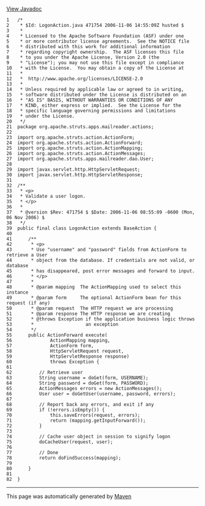 [View Javadoc](../../../../../../../apidocs/org/apache/struts/apps/mailreader/actions/LogonAction.html.md)


    1   /*
    2    * $Id: LogonAction.java 471754 2006-11-06 14:55:09Z husted $
    3    *
    4    * Licensed to the Apache Software Foundation (ASF) under one
    5    * or more contributor license agreements.  See the NOTICE file
    6    * distributed with this work for additional information
    7    * regarding copyright ownership.  The ASF licenses this file
    8    * to you under the Apache License, Version 2.0 (the
    9    * "License"); you may not use this file except in compliance
    10   * with the License.  You may obtain a copy of the License at
    11   *
    12   *  http://www.apache.org/licenses/LICENSE-2.0
    13   *
    14   * Unless required by applicable law or agreed to in writing,
    15   * software distributed under the License is distributed on an
    16   * "AS IS" BASIS, WITHOUT WARRANTIES OR CONDITIONS OF ANY
    17   * KIND, either express or implied.  See the License for the
    18   * specific language governing permissions and limitations
    19   * under the License.
    20   */
    21  package org.apache.struts.apps.mailreader.actions;
    22  
    23  import org.apache.struts.action.ActionForm;
    24  import org.apache.struts.action.ActionForward;
    25  import org.apache.struts.action.ActionMapping;
    26  import org.apache.struts.action.ActionMessages;
    27  import org.apache.struts.apps.mailreader.dao.User;
    28  
    29  import javax.servlet.http.HttpServletRequest;
    30  import javax.servlet.http.HttpServletResponse;
    31  
    32  /**
    33   * <p>
    34   * Validate a user logon.
    35   * </p>
    36   *
    37   * @version $Rev: 471754 $ $Date: 2006-11-06 08:55:09 -0600 (Mon, 06 Nov 2006) $
    38   */
    39  public final class LogonAction extends BaseAction {
    40  
    41      /**
    42       * <p>
    43       * Use "username" and "password" fields from ActionForm to retrieve a User
    44       * object from the database. If credentials are not valid, or database
    45       * has disappeared, post error messages and forward to input.
    46       * </p>
    47       *
    48       * @param mapping  The ActionMapping used to select this instance
    49       * @param form     The optional ActionForm bean for this request (if any)
    50       * @param request  The HTTP request we are processing
    51       * @param response The HTTP response we are creating
    52       * @throws Exception if the application business logic throws
    53       *                   an exception
    54       */
    55      public ActionForward execute(
    56              ActionMapping mapping,
    57              ActionForm form,
    58              HttpServletRequest request,
    59              HttpServletResponse response)
    60              throws Exception {
    61  
    62          // Retrieve user
    63          String username = doGet(form, USERNAME);
    64          String password = doGet(form, PASSWORD);
    65          ActionMessages errors = new ActionMessages();
    66          User user = doGetUser(username, password, errors);
    67  
    68          // Report back any errors, and exit if any
    69          if (!errors.isEmpty()) {
    70              this.saveErrors(request, errors);
    71              return (mapping.getInputForward());
    72          }
    73  
    74          // Cache user object in session to signify logon
    75          doCacheUser(request, user);
    76  
    77          // Done
    78          return doFindSuccess(mapping);
    79  
    80      }
    81  
    82  }

------------------------------------------------------------------------

This page was automatically generated by [Maven](http://maven.apache.org/)
